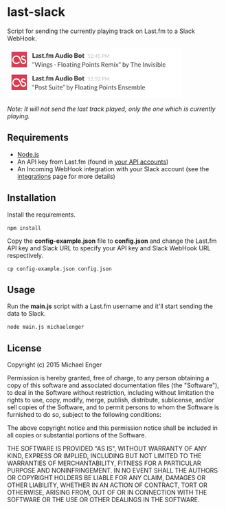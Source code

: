 # last-slack

Script for sending the currently playing track on Last.fm to a Slack WebHook.

![Screenshot](https://raw.githubusercontent.com/DekodeInteraktiv/last-slack/master/screenshot.png)

*Note: It will not send the last track played, only the one which is currently playing.*

## Requirements

* [Node.js](http://nodejs.org/)
* An API key from Last.fm (found in [your API accounts](http://www.last.fm/api/accounts))
* An Incoming WebHook integration with your Slack account (see the [integrations](https://slack.com/services) page for more details)

## Installation

Install the requirements.

```shell
npm install
```

Copy the **config-example.json** file to **config.json** and change the Last.fm API key and Slack URL to specify your API key and Slack WebHook URL respectively.

```shell
cp config-example.json config.json
```

## Usage

Run the **main.js** script with a Last.fm username and it'll start sending the data to Slack.

```shell
node main.js michaelenger
```

## License

Copyright (c) 2015 Michael Enger

Permission is hereby granted, free of charge, to any person obtaining a copy of this software and associated documentation files (the "Software"), to deal in the Software without restriction, including without limitation the rights to use, copy, modify, merge, publish, distribute, sublicense, and/or sell copies of the Software, and to permit persons to whom the Software is furnished to do so, subject to the following conditions:

The above copyright notice and this permission notice shall be included in all copies or substantial portions of the Software.

THE SOFTWARE IS PROVIDED "AS IS", WITHOUT WARRANTY OF ANY KIND, EXPRESS OR IMPLIED, INCLUDING BUT NOT LIMITED TO THE WARRANTIES OF MERCHANTABILITY, FITNESS FOR A PARTICULAR PURPOSE AND NONINFRINGEMENT. IN NO EVENT SHALL THE AUTHORS OR COPYRIGHT HOLDERS BE LIABLE FOR ANY CLAIM, DAMAGES OR OTHER LIABILITY, WHETHER IN AN ACTION OF CONTRACT, TORT OR OTHERWISE, ARISING FROM, OUT OF OR IN CONNECTION WITH THE SOFTWARE OR THE USE OR OTHER DEALINGS IN THE SOFTWARE.
